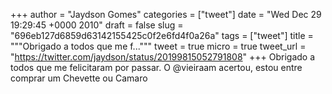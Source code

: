
+++
author = "Jaydson Gomes"
categories = ["tweet"]
date = "Wed Dec 29 19:29:45 +0000 2010"
draft = false
slug = "696eb127d6859d63142155425c0f2e6fd4f0a26a"
tags = ["tweet"]
title = """Obrigado a todos que me f..."""
tweet = true
micro = true
tweet_url = "https://twitter.com/jaydson/status/20199815052791808"
+++
Obrigado a todos que me felicitaram por passar. O @vieiraam acertou, estou entre comprar um Chevette ou Camaro
